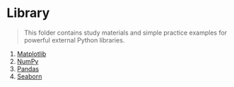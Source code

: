 # Library
 > This folder contains study materials and simple practice examples for powerful external Python libraries.


1. [Matplotlib](matplotlib)
2. [NumPy](numpy)
3. [Pandas](pandas)
4. [Seaborn](seaborn)

